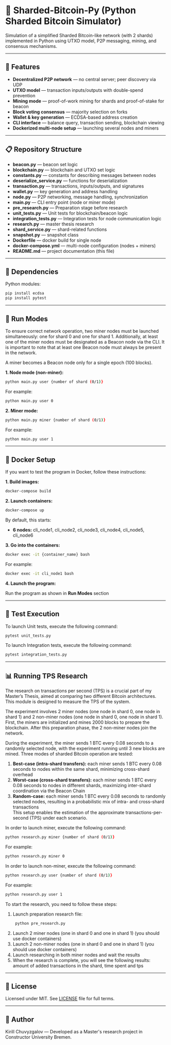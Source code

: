 # 🧱 Sharded-Bitcoin‑Py (Python Sharded Bitcoin Simulator)

Simulation of a simplified Sharded Bitcoin-like network (with 2 shards) implemented in Python using UTXO model, P2P messaging, mining, and consensus mechanisms.

---

## 🚀 Features

- **Decentralized P2P network** — no central server; peer discovery via UDP
- **UTXO model** — transaction inputs/outputs with double-spend prevention
- **Mining mode** — proof-of-work mining for shards and proof-of-stake for beacon
- **Block voting consensus** — majority selection on forks
- **Wallet & key generation** — ECDSA-based address creation
- **CLI interface** — balance query, transaction sending, blockchain viewing
- **Dockerized multi-node setup** — launching several nodes and miners

---

## 📋 Repository Structure

- **beacon.py** — beacon set logic  
- **blockchain.py** — blockchain and UTXO set logic  
- **constants.py** — constants for describing messages between nodes  
- **deserialize_service.py** — functions for deserialization  
- **transaction.py** — transactions, inputs/outputs, and signatures 
- **wallet.py** — key generation and address handling  
- **node.py** — P2P networking, message handling, synchronization  
- **main.py** — CLI entry point (node or miner mode)
- **pre_research.py** — Preparation stage before research
- **unit_tests.py** — Unit tests for blockchain/beacon logic
- **integration_tests.py** — Integration tests for node communication logic
- **research.py** — master thesis research
- **shard_service.py** — shard-related functions
- **snapshot.py** — snapshot class
- **Dockerfile** — docker build for single node  
- **docker-compose.yml** — multi-node configuration (nodes + miners)  
- **README.md** — project documentation (this file)  


---

## 🧩 Dependencies

Python modules:

```bash
pip install ecdsa
pip install pytest
```


---

## 🚀 Run Modes

To ensure correct network operation, two miner nodes must be launched simultaneously: one for shard 0 and one for shard 1. Additionally, at least one of the miner nodes must be designated as a Beacon node via the CLI. It is important to note that at least one Beacon node must always be present in the network.

A miner becomes a Beacon node only for a single epoch (100 blocks).  

**1. Node mode (non-miner):**

```bash
python main.py user {number of shard (0/1)}
```

For example:

```bash
python main.py user 0
```

**2. Miner mode:**

```bash
python main.py miner {number of shard (0/1)}
```

For example:

```bash
python main.py user 1
```

---

## 🐳 Docker Setup

If you want to test the program in Docker, follow these instructions:  

**1. Build images:**

```bash
docker-compose build
```

**2. Launch containers:**

```bash
docker-compose up
```

By default, this starts:

- **6 nodes:** cli_node1, cli_node2, cli_node3, cli_node4, cli_node5, cli_node6

**3. Go into the containers:**

```bash
docker exec -it {container_name} bash
```

For example:

```bash
docker exec -it cli_node1 bash
```

**4. Launch the program:**

Run the program as shown in **Run Modes** section


---

## 🧪 Test Execution 

To launch Unit tests, execute the following command:


```bash
pytest unit_tests.py
```

To launch Integration tests, execute the following command:


```bash
pytest integration_tests.py
```


---

## 📊 Running TPS Research

The research on transactions per second (TPS) is a crucial part of my Master’s Thesis, aimed at comparing two different Bitcoin architectures. This module is designed to measure the TPS of the system.  

The experiment involves 2 miner nodes (one node in shard 0, one node in shard 1) and 2 non-miner nodes (one node in shard 0, one node in shard 1). First, the miners are initialized and mines 2000 blocks to prepare the blockchain. After this preparation phase, the 2 non-miner nodes join the network.  

During the experiment, the miner sends 1 BTC every 0.08 seconds to a randomly selected node, with the experiment running until 3 new blocks are mined. Three modes of sharded Bitcoin operation are tested:

1. **Best-case (intra-shard transfers):** each miner sends 1 BTC every 0.08 seconds to nodes within the same shard, minimizing cross-shard overhead  
2. **Worst-case (cross-shard transfers):** each miner sends 1 BTC every 0.08 seconds to nodes in different shards, maximizing inter-shard coordination via the Beacon Chain  
3. **Random-case:** each miner sends 1 BTC every 0.08 seconds to randomly selected nodes, resulting in a probabilistic mix of intra- and cross-shard transactions  
This setup enables the estimation of the approximate transactions-per-second (TPS) under each scenario.

In order to launch miner, execute the following command:

```bash
python research.py miner {number of shard (0/1)}
```

For example:

```bash
python research.py miner 0
```

In order to launch non-miner, execute the following command:

```bash
python research.py user {number of shard (0/1)}
```

For example:

```bash
python research.py user 1
```

To start the research, you need to follow these steps:  

1. Launch preparation research file:
   ```bash
    python pre_research.py
    ```
2. Launch 2 miner nodes (one in shard 0 and one in shard 1) (you should use docker containers)  
3. Launch 2 non-miner nodes (one in shard 0 and one in shard 1) (you should use docker containers)  
5. Launch researching in both miner nodes and wait the results  
6. When the research is complete, you will see the following results: amount of added transactions in the shard, time spent and tps


---

## 📄 License

Licensed under MIT. See [LICENSE](./LICENSE) file for full terms.


---

## 🤝 Author

Kirill Chuvyzgalov — Developed as a Master's research project in Constructor University Bremen.
